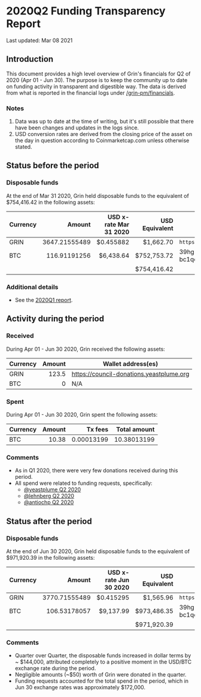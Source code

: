 # 2020Q2 Funding Transparency Report

Last updated: Mar 08 2021

## Introduction
This document provides a high level overview of Grin's financials for Q2 of 2020 (Apr 01 - Jun 30). The purpose is to keep the community up to date on funding activity in transparent and digestible way. The data is derived from what is reported in the financial logs under [/grin-pm/financials](https://github.com/mimblewimble/grin-pm/tree/master/financials).

### Notes

1. Data was up to date at the time of writing, but it's still possible that there have been changes and updates in the logs since.
2. USD conversion rates are derived from the closing price of the asset on the day in question according to Coinmarketcap.com unless otherwise stated. 

## Status before the period

### Disposable funds

At the end of Mar 31 2020, Grin held disposable funds to the equivalent of $754,416.42 in the following assets:

Currency | Amount | USD x-rate Mar 31 2020 | USD Equivalent | Wallet address(es)
|---|---:|---:|---:|---|
GRIN | 3647.21555489 | $0.455882 | $1,662.70 | `https://donations.grin-tech.org`
BTC | 116.91191256 | $6,438.64 | $752,753.72 | 39hgKkhfPFpwKRQ6yARGwU2uuVay69NKu4<br />bc1qecw954uappnwhle6tmafqskn6vxmpr6lmmuwfwldphfxplcshgnssy9kmx
| | | | $754,416.42 |

### Additional details
* See the [2020Q1 report](funding_transparency_2020Q1.md).

## Activity during the period

### Received

During Apr 01 - Jun 30 2020, Grin received the following assets: 

Currency | Amount | Wallet address(es)
|---|---:|---|
GRIN | 123.5 | https://council-donations.yeastplume.org
BTC | 0 | N/A

### Spent

During Apr 01 - Jun 30 2020, Grin spent the following assets:

Currency | Amount | Tx fees | Total amount |
|---|---:|---:|---:|
BTC | 10.38 | 0.00013199 | 10.38013199 |

### Comments
* As in Q1 2020, there were very few donations received during this period.
* All spend were related to funding requests, specifically:
   * [@yeastplume Q2 2020](../../notes/20200310-meeting-governance.md#decision-approve-yeastplume-funding-request)
   * [@lehnberg Q2 2020](../../notes/20200324-meeting-governance.md#decision-approve-lehnberg-funding-request)
   * [@antiochp Q2 2020](../../notes/20200407-meeting-governance.md#decision-approve-antiochp-funding-request)

## Status after the period

### Disposable funds

At the end of Jun 30 2020, Grin held disposable funds to the equivalent of $971,920.39 in the following assets:

Currency | Amount | USD x-rate Jun 30 2020 | USD Equivalent | Wallet address(es)
|---|---:|---:|---:|---|
GRIN | 3770.71555489 | $0.415295 | $1,565.96 | `https://donations.grin-tech.org`
BTC | 106.53178057 | $9,137.99 | $973,486.35 | 39hgKkhfPFpwKRQ6yARGwU2uuVay69NKu4<br />bc1qecw954uappnwhle6tmafqskn6vxmpr6lmmuwfwldphfxplcshgnssy9kmx
| | | | $971,920.39 |

### Comments
* Quarter over Quarter, the disposable funds increased in dollar terms by ~ $144,000, attributed completely to a positive moment in the USD/BTC exchange rate during the period.
* Negligible amounts (~$50) worth of Grin were donated in the quarter. 
* Funding requests accounted for the total spend in the period, which in Jun 30 exchange rates was approximately $172,000.
